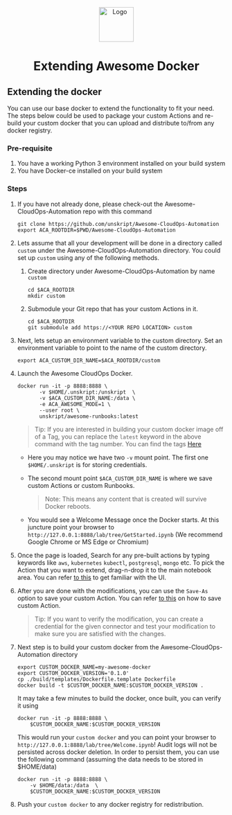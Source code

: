 <center>
  <a href="https://github.com/unskript/Awesome-CloudOps-Automation">
    <img src="https://unskript.com/assets/favicon.png" alt="Logo" width="80" height="80">
  </a>
  <h1> Extending Awesome Docker </h1>
</center>


## Extending the docker
You can use our base docker to extend the functionality to fit your need. The steps below could be used to package your custom Actions and re-build your custom docker that you can upload and distribute to/from any docker registry. 

### Pre-requisite
1. You have a working Python 3 environment installed on your build system
2. You have Docker-ce installed on your build system

### Steps 
1. If you have not already done, please check-out the Awesome-CloudOps-Automation repo with this command

   ```
   git clone https://github.com/unskript/Awesome-CloudOps-Automation
   export ACA_ROOTDIR=$PWD/Awesome-CloudOps-Automation
   ``` 

2. Lets assume that all your development will be done in a directory called `custom` under the Awesome-CloudOps-Automation directory. You could set up `custom` using any of the following methods.
    1. Create directory under Awesome-CloudOps-Automation by name `custom`
       ```
       cd $ACA_ROOTDIR
       mkdir custom
       ```
    2. Submodule your Git repo that has your custom Actions in it. 
       ```
       cd $ACA_ROOTDIR
       git submodule add https://<YOUR REPO LOCATION> custom
       ```

3. Next, lets setup an environment variable to the custom directory. Set an environment variable to point to the name of the custom directory.
   
   ```
   export ACA_CUSTOM_DIR_NAME=$ACA_ROOTDIR/custom
   ```

4. Launch the Awesome CloudOps Docker. 
      ```
      docker run -it -p 8888:8888 \
             -v $HOME/.unskript:/unskript  \
             -v $ACA_CUSTOM_DIR_NAME:/data \
             -e ACA_AWESOME_MODE=1 \
             --user root \
             unskript/awesome-runbooks:latest
      ```
      
      > Tip: If you are interested in building your custom docker image off of a Tag, you can replace the `latest` keyword
      > in the above command with the tag number. You can find the tags [Here](https://hub.docker.com/r/unskript/awesome-runbooks/tags)

    * Here you may notice we have two `-v` mount point. The first one `$HOME/.unskript` is for storing credentials.   
    * The second mount point `$ACA_CUSTOM_DIR_NAME` is where we save custom Actions or custom Runbooks. 
    
       > Note: This means any content that is created will survive Docker reboots.

    * You would see a Welcome Message once the Docker starts. At this juncture point your browser to `http://127.0.0.1:8888/lab/tree/GetStarted.ipynb` (We recommend Google Chrome or MS Edge or Chromium)
    
5. Once the page is loaded, Search for any pre-built actions by typing keywords like `aws`, `kubernetes` `kubectl`,  `postgresql`, `mongo` etc. To pick the Action that you want to extend, drag-n-drop it to the main notebook area. You can refer [to this](https://docs.unskript.com) to get familiar with the UI.

6. After you are done with the modifications, you can use the `Save-As` option to save your custom Action. You can refer  [to this](https://docs.unskript.com) on how to save custom Action.

   > Tip: If you want to verify the modification, you can create a credential for the given connector and test your modification to make sure
   > you are satisfied with the changes.

7. Next step is to build your custom docker from the Awesome-CloudOps-Automation directory

   ```
   export CUSTOM_DOCKER_NAME=my-awesome-docker
   export CUSTOM_DOCKER_VERSION='0.1.0'
   cp ./build/templates/Dockerfile.template Dockerfile
   docker build -t $CUSTOM_DOCKER_NAME:$CUSTOM_DOCKER_VERSION .
   ```

   It may take a few minutes to build the docker, once built, you can verify it using 

   ```
   docker run -it -p 8888:8888 \
       $CUSTOM_DOCKER_NAME:$CUSTOM_DOCKER_VERSION 
   ```

   This would run your `custom docker` and you can point your browser to `http://127.0.0.1:8888/lab/tree/Welcome.ipynb`! 
   Audit logs will not be persisted across docker deletion. In order to persist them, you can use the following command (assuming the data needs to be stored in $HOME/data)

   ```
   docker run -it -p 8888:8888 \
       -v $HOME/data:/data  \
       $CUSTOM_DOCKER_NAME:$CUSTOM_DOCKER_VERSION 
   ```

8. Push your `custom docker` to any docker registry for redistribution.
<br/>

